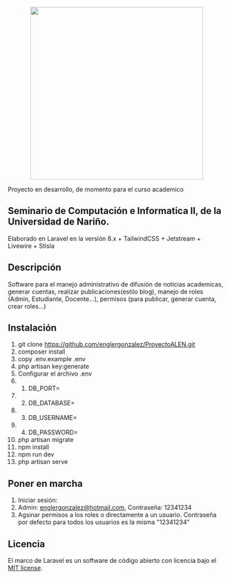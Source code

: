 <p align="center"><a href="https://laravel.com" target="_blank"><img src="https://raw.githubusercontent.com/laravel/art/master/logo-lockup/5%20SVG/2%20CMYK/1%20Full%20Color/laravel-logolockup-cmyk-red.svg" width="400"></a></p>

Proyecto en desarrollo, de momento para el curso academico 
## Seminario de Computación e Informatica II, de la Universidad de Nariño.
Elaborado en Laravel en la versión 8.x + TailwindCSS + Jetstream + Livewire + Stisla

## Descripción

Software para el manejo administrativo de difusión de noticias academicas, generar cuentas, realizar publicaciones(estilo blog), manejo de roles (Admin, Estudiante, Docente...), permisos (para publicar, generar cuenta, crear roles...)

## Instalación

1. git clone https://github.com/englergonzalez/ProyectoALEN.git
2. composer install
3. copy .env.example .env
4. php artisan key:generate
5. Configurar el archivo .env
5. 1. DB_PORT=
5. 2. DB_DATABASE=
5. 3. DB_USERNAME=
5. 4. DB_PASSWORD=
6. php artisan migrate
7. npm install
8. npm run dev
9. php artisan serve

## Poner en marcha

1. Iniciar sesión: 
2. Admin: englergonzalez@hotmail.com, Contraseña: 12341234
3. Agsinar permisos a los roles o directamente a un usuario.
Contraseña por defecto para todos los usuarios es la misma "12341234"


## Licencia

El marco de Laravel es un software de código abierto con licencia bajo el [MIT license](https://opensource.org/licenses/MIT).
